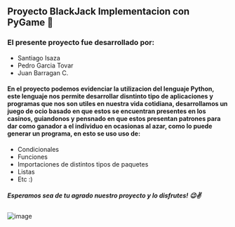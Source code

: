 ## **Proyecto BlackJack Implementacion con PyGame 🎰**

### El presente proyecto fue desarrollado por:
- Santiago Isaza
- Pedro Garcia Tovar
- Juan Barragan C.
#### En el proyecto podemos evidenciar la utilizacion del lenguaje Python, este lenguaje nos permite desarrollar disntinto tipo de aplicaciones y programas que nos son utiles en nuestra vida cotidiana, desarrollamos un juego de ocio basado en que estos se encuentran presentes en los casinos, guiandonos y pensnado en que estos presentan patrones para dar como ganador a el individuo en ocasionas al azar, como lo puede generar un programa, en esto se uso uso de:
- Condicionales
- Funciones
- Importaciones de distintos tipos de paquetes
- Listas
- Etc :)
##### Esperamos sea de tu agrado nuestro proyecto y lo disfrutes! 😉✌

![image](https://www.casinobarcelona.es/blog/wp-content/uploads/2021/07/shutterstock_389218561-1.jpg)
